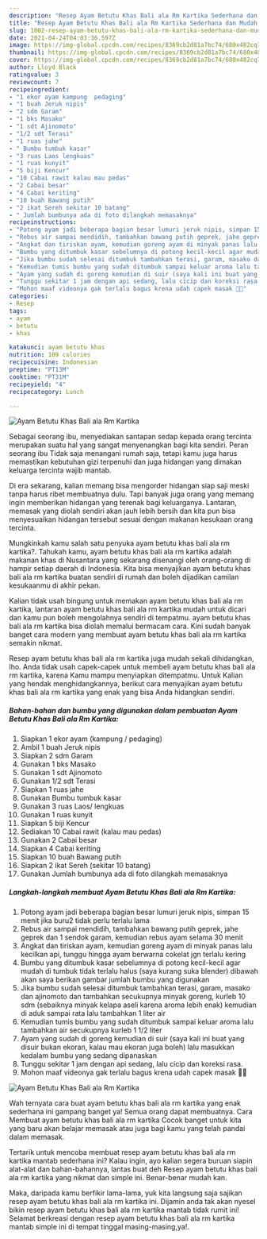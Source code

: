 ```yaml
---
description: "Resep Ayam Betutu Khas Bali ala Rm Kartika Sederhana dan Mudah Dibuat"
title: "Resep Ayam Betutu Khas Bali ala Rm Kartika Sederhana dan Mudah Dibuat"
slug: 1002-resep-ayam-betutu-khas-bali-ala-rm-kartika-sederhana-dan-mudah-dibuat
date: 2021-04-24T04:03:36.597Z
image: https://img-global.cpcdn.com/recipes/8369cb2d81a7bc74/680x482cq70/ayam-betutu-khas-bali-ala-rm-kartika-foto-resep-utama.jpg
thumbnail: https://img-global.cpcdn.com/recipes/8369cb2d81a7bc74/680x482cq70/ayam-betutu-khas-bali-ala-rm-kartika-foto-resep-utama.jpg
cover: https://img-global.cpcdn.com/recipes/8369cb2d81a7bc74/680x482cq70/ayam-betutu-khas-bali-ala-rm-kartika-foto-resep-utama.jpg
author: Lloyd Black
ratingvalue: 3
reviewcount: 7
recipeingredient:
- "1 ekor ayam kampung  pedaging"
- "1 buah Jeruk nipis"
- "2 sdm Garam"
- "1 bks Masako"
- "1 sdt Ajinomoto"
- "1/2 sdt Terasi"
- "1 ruas jahe"
- " Bumbu tumbuk kasar"
- "3 ruas Laos lengkuas"
- "1 ruas kunyit"
- "5 biji Kencur"
- "10 Cabai rawit kalau mau pedas"
- "2 Cabai besar"
- "4 Cabai keriting"
- "10 buah Bawang putih"
- "2 ikat Sereh sekitar 10 batang"
- " Jumlah bumbunya ada di foto dilangkah memasaknya"
recipeinstructions:
- "Potong ayam jadi beberapa bagian besar lumuri jeruk nipis, simpan 15 menit jika buru2 tidak perlu terlalu lama"
- "Rebus air sampai mendidih, tambahkan bawang putih geprek, jahe geprek dan 1 sendok garam, kemudian rebus ayam selama 30 menit"
- "Angkat dan tiriskan ayam, kemudian goreng ayam di minyak panas lalu kecilkan api, tunggu hingga ayam berwarna cokelat jgn terlalu kering"
- "Bumbu yang ditumbuk kasar sebelumnya di potong kecil-kecil agar mudah di tumbuk tidak terlalu halus (saya kurang suka blender) dibawah akan saya berikan gambar jumlah bumbu yang digunakan"
- "Jika bumbu sudah selesai ditumbuk tambahkan terasi, garam, masako dan ajinomoto dan tambahkan secukupnya minyak goreng, kurleb 10 sdm (sebaiknya minyak kelapa aseli karena aroma lebih enak) kemudian di aduk sampai rata lalu tambahkan 1 liter air"
- "Kemudian tumis bumbu yang sudah ditumbuk sampai keluar aroma lalu tambahkan air secukupnya kurleb 1 1/2 liter"
- "Ayam yang sudah di goreng kemudian di suir (saya kali ini buat yang disuir bukan ekoran, kalau mau ekoran juga boleh) lalu masukkan kedalam bumbu yang sedang dipanaskan"
- "Tunggu sekitar 1 jam dengan api sedang, lalu cicip dan koreksi rasa."
- "Mohon maaf videonya gak terlalu bagus krena udah capek masak 🤪🤪"
categories:
- Resep
tags:
- ayam
- betutu
- khas

katakunci: ayam betutu khas 
nutrition: 109 calories
recipecuisine: Indonesian
preptime: "PT13M"
cooktime: "PT31M"
recipeyield: "4"
recipecategory: Lunch

---
```



![Ayam Betutu Khas Bali ala Rm Kartika](https://img-global.cpcdn.com/recipes/8369cb2d81a7bc74/680x482cq70/ayam-betutu-khas-bali-ala-rm-kartika-foto-resep-utama.jpg)

Sebagai seorang ibu, menyediakan santapan sedap kepada orang tercinta merupakan suatu hal yang sangat menyenangkan bagi kita sendiri. Peran seorang ibu Tidak saja menangani rumah saja, tetapi kamu juga harus memastikan kebutuhan gizi terpenuhi dan juga hidangan yang dimakan keluarga tercinta wajib mantab.

Di era  sekarang, kalian memang bisa mengorder hidangan siap saji meski tanpa harus ribet membuatnya dulu. Tapi banyak juga orang yang memang ingin memberikan hidangan yang terenak bagi keluarganya. Lantaran, memasak yang diolah sendiri akan jauh lebih bersih dan kita pun bisa menyesuaikan hidangan tersebut sesuai dengan makanan kesukaan orang tercinta. 



Mungkinkah kamu salah satu penyuka ayam betutu khas bali ala rm kartika?. Tahukah kamu, ayam betutu khas bali ala rm kartika adalah makanan khas di Nusantara yang sekarang disenangi oleh orang-orang di hampir setiap daerah di Indonesia. Kita bisa menyajikan ayam betutu khas bali ala rm kartika buatan sendiri di rumah dan boleh dijadikan camilan kesukaanmu di akhir pekan.

Kalian tidak usah bingung untuk memakan ayam betutu khas bali ala rm kartika, lantaran ayam betutu khas bali ala rm kartika mudah untuk dicari dan kamu pun boleh mengolahnya sendiri di tempatmu. ayam betutu khas bali ala rm kartika bisa diolah memalui bermacam cara. Kini sudah banyak banget cara modern yang membuat ayam betutu khas bali ala rm kartika semakin nikmat.

Resep ayam betutu khas bali ala rm kartika juga mudah sekali dihidangkan, lho. Anda tidak usah capek-capek untuk membeli ayam betutu khas bali ala rm kartika, karena Kamu mampu menyiapkan ditempatmu. Untuk Kalian yang hendak menghidangkannya, berikut cara menyajikan ayam betutu khas bali ala rm kartika yang enak yang bisa Anda hidangkan sendiri.

<!--inarticleads1-->

##### Bahan-bahan dan bumbu yang digunakan dalam pembuatan Ayam Betutu Khas Bali ala Rm Kartika:

1. Siapkan 1 ekor ayam (kampung / pedaging)
1. Ambil 1 buah Jeruk nipis
1. Siapkan 2 sdm Garam
1. Gunakan 1 bks Masako
1. Gunakan 1 sdt Ajinomoto
1. Gunakan 1/2 sdt Terasi
1. Siapkan 1 ruas jahe
1. Gunakan  Bumbu tumbuk kasar
1. Gunakan 3 ruas Laos/ lengkuas
1. Gunakan 1 ruas kunyit
1. Siapkan 5 biji Kencur
1. Sediakan 10 Cabai rawit (kalau mau pedas)
1. Gunakan 2 Cabai besar
1. Siapkan 4 Cabai keriting
1. Siapkan 10 buah Bawang putih
1. Siapkan 2 ikat Sereh (sekitar 10 batang)
1. Gunakan  Jumlah bumbunya ada di foto dilangkah memasaknya




<!--inarticleads2-->

##### Langkah-langkah membuat Ayam Betutu Khas Bali ala Rm Kartika:

1. Potong ayam jadi beberapa bagian besar lumuri jeruk nipis, simpan 15 menit jika buru2 tidak perlu terlalu lama
1. Rebus air sampai mendidih, tambahkan bawang putih geprek, jahe geprek dan 1 sendok garam, kemudian rebus ayam selama 30 menit
1. Angkat dan tiriskan ayam, kemudian goreng ayam di minyak panas lalu kecilkan api, tunggu hingga ayam berwarna cokelat jgn terlalu kering
1. Bumbu yang ditumbuk kasar sebelumnya di potong kecil-kecil agar mudah di tumbuk tidak terlalu halus (saya kurang suka blender) dibawah akan saya berikan gambar jumlah bumbu yang digunakan
1. Jika bumbu sudah selesai ditumbuk tambahkan terasi, garam, masako dan ajinomoto dan tambahkan secukupnya minyak goreng, kurleb 10 sdm (sebaiknya minyak kelapa aseli karena aroma lebih enak) kemudian di aduk sampai rata lalu tambahkan 1 liter air
1. Kemudian tumis bumbu yang sudah ditumbuk sampai keluar aroma lalu tambahkan air secukupnya kurleb 1 1/2 liter
1. Ayam yang sudah di goreng kemudian di suir (saya kali ini buat yang disuir bukan ekoran, kalau mau ekoran juga boleh) lalu masukkan kedalam bumbu yang sedang dipanaskan
1. Tunggu sekitar 1 jam dengan api sedang, lalu cicip dan koreksi rasa.
1. Mohon maaf videonya gak terlalu bagus krena udah capek masak 🤪🤪
<img src="//assets-global.cpcdn.com/assets/icons/button_play-2c75c40dde080a61004c1f40b05d8f140eaff45d7e9e6481dc71c63d2e7c4909.png" alt="Ayam Betutu Khas Bali ala Rm Kartika">



Wah ternyata cara buat ayam betutu khas bali ala rm kartika yang enak sederhana ini gampang banget ya! Semua orang dapat membuatnya. Cara Membuat ayam betutu khas bali ala rm kartika Cocok banget untuk kita yang baru akan belajar memasak atau juga bagi kamu yang telah pandai dalam memasak.

Tertarik untuk mencoba membuat resep ayam betutu khas bali ala rm kartika mantab sederhana ini? Kalau ingin, ayo kalian segera buruan siapin alat-alat dan bahan-bahannya, lantas buat deh Resep ayam betutu khas bali ala rm kartika yang nikmat dan simple ini. Benar-benar mudah kan. 

Maka, daripada kamu berfikir lama-lama, yuk kita langsung saja sajikan resep ayam betutu khas bali ala rm kartika ini. Dijamin anda tak akan nyesel bikin resep ayam betutu khas bali ala rm kartika mantab tidak rumit ini! Selamat berkreasi dengan resep ayam betutu khas bali ala rm kartika mantab simple ini di tempat tinggal masing-masing,ya!.

